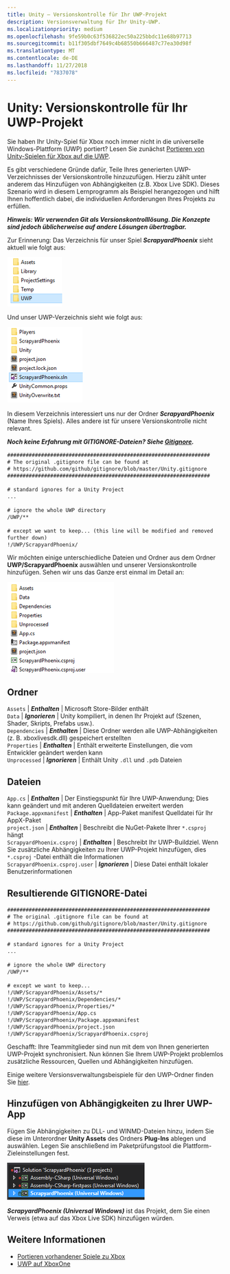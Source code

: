 ```yaml
---
title: Unity – Versionskontrolle für Ihr UWP-Projekt
description: Versionsverwaltung für Ihr Unity-UWP.
ms.localizationpriority: medium
ms.openlocfilehash: 9fe59b0c63f536822ec50a225bbdc11e68b97713
ms.sourcegitcommit: b11f305dbf7649c4b68550b666487c77ea30d98f
ms.translationtype: MT
ms.contentlocale: de-DE
ms.lasthandoff: 11/27/2018
ms.locfileid: "7837078"
---
```

# <a name="unity-version-control-your-uwp-project"></a>Unity: Versionskontrolle für Ihr UWP-Projekt

Sie haben Ihr Unity-Spiel für Xbox noch immer nicht in die universelle Windows-Plattform (UWP) portiert?  Lesen Sie zunächst [Portieren von Unity-Spielen für Xbox auf die UWP](development-lanes-unity.md).

Es gibt verschiedene Gründe dafür, Teile Ihres generierten UWP-Verzeichnisses der Versionskontrolle hinzuzufügen. Hierzu zählt unter anderem das Hinzufügen von Abhängigkeiten (z.B. Xbox Live SDK).  Dieses Szenario wird in diesem Lernprogramm als Beispiel herangezogen und hilft Ihnen hoffentlich dabei, die individuellen Anforderungen Ihres Projekts zu erfüllen.

***Hinweis: Wir verwenden Git als Versionskontrolllösung.  Die Konzepte sind jedoch üblicherweise auf andere Lösungen übertragbar.***

Zur Erinnerung: Das Verzeichnis für unser Spiel ***ScrapyardPhoenix*** sieht aktuell wie folgt aus:

![Build-Zielordner](images/build-destination.png)

Und unser UWP-Verzeichnis sieht wie folgt aus:

![UWP-VS-Lösung](images/uwp-vs-solution.png)

In diesem Verzeichnis interessiert uns nur der Ordner ***ScrapyardPhoenix*** (Name Ihres Spiels).  Alles andere ist für unsere Versionskontrolle nicht relevant.

***Noch keine Erfahrung mit GITIGNORE-Dateien?  Siehe [Gitignore](https://git-scm.com/docs/gitignore).***

    ##################################################################
    # The original .gitignore file can be found at
    # https://github.com/github/gitignore/blob/master/Unity.gitignore
    ##################################################################

    # standard ignores for a Unity Project
    ...

    # ignore the whole UWP directory
    /UWP/**

    # except we want to keep... (this line will be modified and removed further down)
    !/UWP/ScrapyardPhoenix/

Wir möchten einige unterschiedliche Dateien und Ordner aus dem Ordner **UWP/ScrapyardPhoenix** auswählen und unserer Versionskontrolle hinzufügen.  Sehen wir uns das Ganze erst einmal im Detail an:

![UWP-Buildverzeichnis](images/uwp-build-directory.png)  

## <a name="folders"></a>Ordner  

`Assets` | ***Enthalten*** | Microsoft Store-Bilder enthält  
`Data`   | ***Ignorieren*** | Unity kompiliert, in denen Ihr Projekt auf (Szenen, Shader, Skripts, Prefabs usw.).  
`Dependencies` | ***Enthalten*** | Diese Ordner werden alle UWP-Abhängigkeiten (z. B. xboxlivesdk.dll) gespeichert erstellten  
`Properties` | ***Enthalten*** | Enthält erweiterte Einstellungen, die vom Entwickler geändert werden kann  
`Unprocessed` | ***Ignorieren*** | Enthält Unity `.dll` und `.pdb` Dateien  

## <a name="files"></a>Dateien  

`App.cs` | ***Enthalten*** | Der Einstiegspunkt für Ihre UWP-Anwendung; Dies kann geändert und mit anderen Quelldateien erweitert werden  
`Package.appxmanifest` | ***Enthalten*** | App-Paket manifest Quelldatei für Ihr AppX-Paket  
`project.json` | ***Enthalten*** | Beschreibt die NuGet-Pakete Ihrer `*.csproj` hängt  
`ScrapyardPhoenix.csproj` | ***Enthalten*** | Beschreibt Ihr UWP-Buildziel. Wenn Sie zusätzliche Abhängigkeiten zu Ihrer UWP-Projekt hinzufügen, dies `*.csproj` -Datei enthält die Informationen  
`ScrapyardPhoenix.csproj.user` | ***Ignorieren*** | Diese Datei enthält lokaler Benutzerinformationen

## <a name="resulting-gitignore"></a>Resultierende GITIGNORE-Datei

    ##################################################################
    # The original .gitignore file can be found at
    # https://github.com/github/gitignore/blob/master/Unity.gitignore
    ##################################################################

    # standard ignores for a Unity Project
    ...

    # ignore the whole UWP directory
    /UWP/**

    # except we want to keep...
    !/UWP/ScrapyardPhoenix/Assets/*
    !/UWP/ScrapyardPhoenix/Dependencies/*
    !/UWP/ScrapyardPhoenix/Properties/*
    !/UWP/ScrapyardPhoenix/App.cs
    !/UWP/ScrapyardPhoenix/Package.appxmanifest
    !/UWP/ScrapyardPhoenix/project.json
    !/UWP/ScrapyardPhoenix/ScrapyardPhoenix.csproj

Geschafft: Ihre Teammitglieder sind nun mit dem von Ihnen generierten UWP-Projekt synchronisiert. Nun können Sie Ihrem UWP-Projekt problemlos zusätzliche Ressourcen, Quellen und Abhängigkeiten hinzufügen.

Einige weitere Versionsverwaltungsbeispiele für den UWP-Ordner finden Sie [hier](https://bitbucket.org/Unity-Technologies/windowsstoreappssamples/overview).

## <a name="adding-dependencies-to-your-uwp-app"></a>Hinzufügen von Abhängigkeiten zu Ihrer UWP-App

Fügen Sie Abhängigkeiten zu DLL- und WINMD-Dateien hinzu, indem Sie diese im Unterordner **Unity Assets** des Ordners **Plug-Ins** ablegen und auswählen. Legen Sie anschließend im Paketprüfungstool die Plattform-Zieleinstellungen fest.

![UWP-Lösung](images/uwp-solution.PNG)

***ScrapyardPhoenix (Universal Windows)*** ist das Projekt, dem Sie einen Verweis (etwa auf das Xbox Live SDK) hinzufügen würden.

## <a name="see-also"></a>Weitere Informationen
- [Portieren vorhandener Spiele zu Xbox](development-lanes-landing.md)
- [UWP auf XboxOne](index.md)
